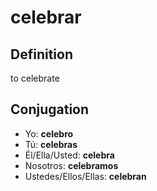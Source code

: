 # celebrar

## Definition
to celebrate

## Conjugation

- Yo: **celebro**
- Tú: **celebras**
- Él/Ella/Usted: **celebra**
- Nosotros: **celebramos**
- Ustedes/Ellos/Ellas: **celebran**